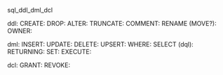 sql_ddl_dml_dcl

ddl:
CREATE:
DROP:
ALTER:
TRUNCATE:
COMMENT:
RENAME (MOVE?):
OWNER:

dml:
INSERT:
UPDATE:
DELETE:
UPSERT:
WHERE:
SELECT (dql):
RETURNING:
SET:
EXECUTE:

dcl:
GRANT:
REVOKE: